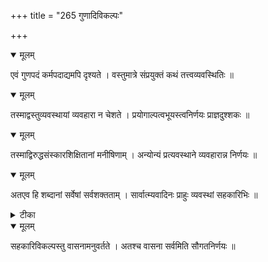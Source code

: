 +++
title = "265 गुणादिविकल्पः"

+++


<details open><summary>मूलम्</summary>

एवं गुणपदं कर्मपदाद्यमपि दृश्यते । वस्तुमात्रे संप्रयुक्तं कथं तत्त्वव्यवस्थितिः ॥
</details>



<details open><summary>मूलम्</summary>

तस्माद्वस्तुव्यवस्थायां व्यवहारा न चेशते । प्रयोगाल्पत्वभूयस्त्वनिर्णयः प्राज्ञदुश्शकः ॥
</details>



<details open><summary>मूलम्</summary>

तस्माद्विरुद्धसंस्कारशिक्षितानां मनीषिणाम् । अन्योन्यं प्रत्यवस्थाने व्यवहारान्न निर्णयः ॥
</details>



<details open><summary>मूलम्</summary>

अतएव हि शब्दानां सर्वेषां सर्वशक्तताम् । सार्वात्म्यवादिनः प्राहुः व्यवस्थां सहकारिभिः ॥
</details>



<details><summary>टीका</summary>

श्लोक.[202]
</details>



<details open><summary>मूलम्</summary>

सहकारिविकल्पस्तु वासनामनुवर्तते । अतश्च वासना सर्वमिति सौगतनिर्णयः ॥
</details>

